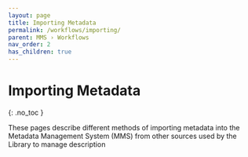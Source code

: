 ```yaml
---
layout: page
title: Importing Metadata
permalink: /workflows/importing/
parent: MMS › Workflows
nav_order: 2
has_children: true
---
```


# Importing Metadata
{: .no_toc }

These pages describe different methods of importing metadata into the Metadata Management System (MMS) from other sources used by the Library to manage description